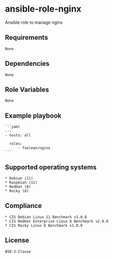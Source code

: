 # ansible-role-nginx

Ansible role to manage nginx


## Requirements

    None


## Dependencies

    None


## Role Variables

    None


## Example playbook

    ```yaml
    ---
    - hosts: all

      roles:
          - foolean/nginx
    ```


## Supported operating systems

    * Debian (11)
    * Raspbian (11)
    * RedHat (8)
    * Rocky (8)


## Compliance

    * CIS Debian Linux 11 Benchmark v1.0.0
    * CIS RedHat Enterprise Linux 8 Benchmark v2.0.0
    * CIS Rocky Linux 8 Benchmark v1.0.0


## License

    BSD-3-Clause
